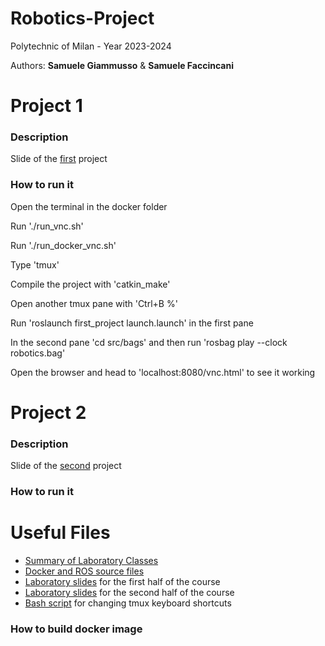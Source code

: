 # Robotics-Project
Polytechnic of Milan - Year 2023-2024

Authors: <b>Samuele Giammusso</b> & <b>Samuele Faccincani</b> 

# Project 1

### Description
Slide of the [first](Slide%20Lab/Project_1) project

### How to run it
Open the terminal in the docker folder

Run './run_vnc.sh'

Run './run_docker_vnc.sh'

Type 'tmux'

Compile the project with 'catkin_make'

Open another tmux pane with 'Ctrl+B %'

Run 'roslaunch first_project launch.launch' in the first pane

In the second pane 'cd src/bags' and then run 'rosbag play --clock robotics.bag'

Open the browser and head to 'localhost:8080/vnc.html' to see it working


# Project 2

### Description
Slide of the [second](Slide%20Lab/Project_2) project

### How to run it

# Useful Files

- [Summary of Laboratory Classes](Lab%20summary)
- [Docker and ROS source files](robotics)
- [Laboratory slides](Slide%20Lab/Lectures_1) for the first half of the course
- [Laboratory slides](Slide%20Lab/Lectures_2) for the second half of the course
- [Bash script](comandi_docker.sh) for changing tmux keyboard shortcuts

### How to build docker image




